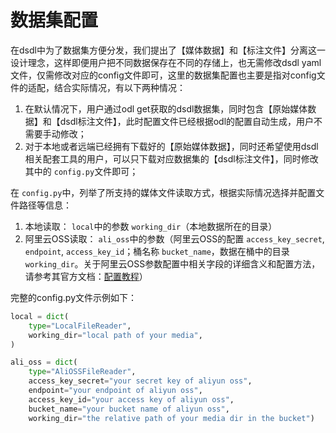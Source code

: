 # **数据集配置**


在dsdl中为了数据集方便分发，我们提出了【媒体数据】和【标注文件】分离这一设计理念，这样即便用户把不同数据保存在不同的存储上，也无需修改dsdl yaml文件，仅需修改对应的config文件即可，这里的数据集配置也主要是指对config文件的适配，结合实际情况，有以下两种情况：

1. 在默认情况下，用户通过odl get获取的dsdl数据集，同时包含【原始媒体数据】和【dsdl标注文件】，此时配置文件已经根据odl的配置自动生成，用户不需要手动修改；
2. 对于本地或者远端已经拥有下载好的【原始媒体数据】，同时还希望使用dsdl相关配套工具的用户，可以只下载对应数据集的【dsdl标注文件】，同时修改其中的 `config.py`文件即可；

在 `config.py`中，列举了所支持的媒体文件读取方式，根据实际情况选择并配置文件路径等信息：

1. 本地读取： `local`中的参数 `working_dir`（本地数据所在的目录）
2. 阿里云OSS读取： `ali_oss`中的参数（阿里云OSS的配置 `access_key_secret`, `endpoint`, `access_key_id`；桶名称 `bucket_name`，数据在桶中的目录 `working_dir`。关于阿里云OSS参数配置中相关字段的详细含义和配置方法，请参考其官方文档：[配置教程](https://help.aliyun.com/document_detail/474474.html)）

完整的config.py文件示例如下：

```python
local = dict(
    type="LocalFileReader",
    working_dir="local path of your media",
)

ali_oss = dict(
    type="AliOSSFileReader",
    access_key_secret="your secret key of aliyun oss",
    endpoint="your endpoint of aliyun oss",
    access_key_id="your access key of aliyun oss",
    bucket_name="your bucket name of aliyun oss",
    working_dir="the relative path of your media dir in the bucket")
```

